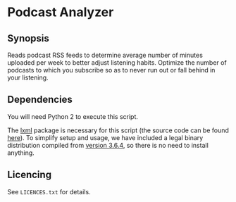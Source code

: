 # Podcast Analyzer

## Synopsis

Reads podcast RSS feeds to determine average number of minutes uploaded per week to better adjust listening habits. Optimize the number of podcasts to which you subscribe so as to never run out or fall behind in your listening.

## Dependencies

You will need Python 2 to execute this script.

The [lxml](http://lxml.de/) package is necessary for this script (the source code can be found [here](https://github.com/lxml/lxml)). To simplify setup and usage, we have included a legal binary distribution compiled from [version 3.6.4](https://github.com/lxml/lxml/releases/tag/lxml-3.6.4), so there is no need to install anything.

## Licencing

See `LICENCES.txt` for details.
